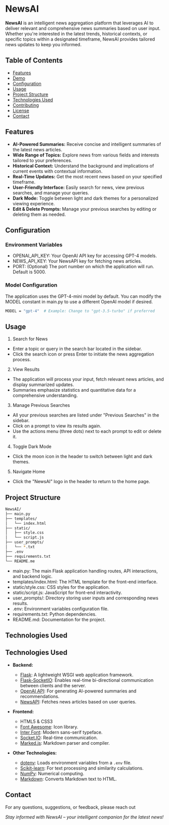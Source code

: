 # NewsAI

**NewsAI** is an intelligent news aggregation platform that leverages AI to deliver relevant and comprehensive news summaries based on user input. Whether you're interested in the latest trends, historical contexts, or specific topics within a designated timeframe, NewsAI provides tailored news updates to keep you informed.

## Table of Contents

- [Features](#features)
- [Demo](#demo)
- [Configuration](#configuration)
- [Usage](#usage)
- [Project Structure](#project-structure)
- [Technologies Used](#technologies-used)
- [Contributing](#contributing)
- [License](#license)
- [Contact](#contact)

## Features

- **AI-Powered Summaries:** Receive concise and intelligent summaries of the latest news articles.
- **Wide Range of Topics:** Explore news from various fields and interests tailored to your preferences.
- **Historical Context:** Understand the background and implications of current events with contextual information.
- **Real-Time Updates:** Get the most recent news based on your specified timeframe.
- **User-Friendly Interface:** Easily search for news, view previous searches, and manage your queries.
- **Dark Mode:** Toggle between light and dark themes for a personalized viewing experience.
- **Edit & Delete Prompts:** Manage your previous searches by editing or deleting them as needed.

## Configuration

### Environment Variables

- OPENAI_API_KEY: Your OpenAI API key for accessing GPT-4 models.
- NEWS_API_KEY: Your NewsAPI key for fetching news articles.
- PORT: (Optional) The port number on which the application will run. Default is 5000.

### Model Configuration

The application uses the GPT-4-mini model by default. You can modify the MODEL constant in main.py to use a different OpenAI model if desired.

```bash
MODEL = "gpt-4"  # Example: Change to "gpt-3.5-turbo" if preferred
```

## Usage

1. Search for News
- Enter a topic or query in the search bar located in the sidebar.
- Click the search icon or press Enter to initiate the news aggregation process.

2. View Results
- The application will process your input, fetch relevant news articles, and display summarized updates.
- Summaries emphasize statistics and quantitative data for a comprehensive understanding.

3. Manage Previous Searches
- All your previous searches are listed under "Previous Searches" in the sidebar.
- Click on a prompt to view its results again.
- Use the actions menu (three dots) next to each prompt to edit or delete it.

4. Toggle Dark Mode
- Click the moon icon in the header to switch between light and dark themes.

5. Navigate Home
- Click the "NewsAI" logo in the header to return to the home page.

## Project Structure

```bash
NewsAI/
├── main.py
├── templates/
│   └── index.html
├── static/
│   ├── style.css
│   └── script.js
├── user_prompts/
│   └── *.txt
├── .env
├── requirements.txt
└── README.me
```

- main.py: The main Flask application handling routes, API interactions, and backend logic.
- templates/index.html: The HTML template for the front-end interface.
- static/style.css: CSS styles for the application.
- static/script.js: JavaScript for front-end interactivity.
- user_prompts/: Directory storing user inputs and corresponding news results.
- .env: Environment variables configuration file.
- requirements.txt: Python dependencies.
- README.md: Documentation for the project.

## Technologies Used

## Technologies Used

- **Backend:**
  - [Flask](https://flask.palletsprojects.com/): A lightweight WSGI web application framework.
  - [Flask-SocketIO](https://flask-socketio.readthedocs.io/): Enables real-time bi-directional communication between clients and the server.
  - [OpenAI API](https://beta.openai.com/docs/): For generating AI-powered summaries and recommendations.
  - [NewsAPI](https://newsapi.org/): Fetches news articles based on user queries.

- **Frontend:**
  - HTML5 & CSS3
  - [Font Awesome](https://fontawesome.com/): Icon library.
  - [Inter Font](https://fonts.google.com/specimen/Inter): Modern sans-serif typeface.
  - [Socket.IO](https://socket.io/): Real-time communication.
  - [Marked.js](https://marked.js.org/): Markdown parser and compiler.

- **Other Technologies:**
  - [dotenv](https://github.com/theskumar/python-dotenv): Loads environment variables from a `.env` file.
  - [Scikit-learn](https://scikit-learn.org/): For text processing and similarity calculations.
  - [NumPy](https://numpy.org/): Numerical computing.
  - [Markdown](https://python-markdown.github.io/): Converts Markdown text to HTML.

## Contact

For any questions, suggestions, or feedback, please reach out

*Stay informed with NewsAI – your intelligent companion for the latest news!*
